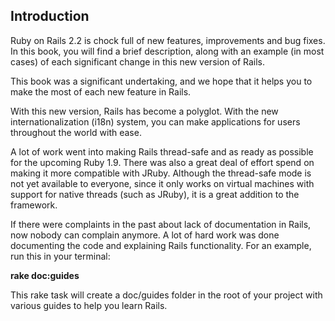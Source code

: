 ## Introduction

Ruby on Rails 2.2 is chock full of new features, improvements and bug fixes. In this book, you will find a brief description, along with an example (in most cases) of each significant change in this new version of Rails.

This book was a significant undertaking, and we hope that it helps you to make the most of each new feature in Rails.

With this new version, Rails has become a polyglot. With the new internationalization (i18n) system, you can make applications for users throughout the world with ease.

A lot of work went into making Rails thread-safe and as ready as possible for the upcoming Ruby 1.9. There was also a great deal of effort spend on making it more compatible with JRuby. Although the thread-safe mode is not yet available to everyone, since it only works on virtual machines with support for native threads (such as JRuby), it is a great addition to the framework.

If there were complaints in the past about lack of documentation in Rails, now nobody can complain anymore. A lot of hard work was done documenting the code and explaining Rails functionality. For an example, run this in your terminal:

**rake doc:guides**

This rake task will create a doc/guides folder in the root of your project with various guides to help you learn Rails.